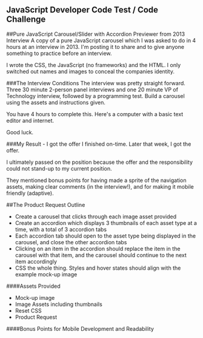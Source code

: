 ## JavaScript Developer Code Test / Code Challenge 

##Pure JavaScript Carousel/Slider with Accordion Previewer from 2013 Interview
A copy of a pure JavaScript carousel which I was asked to do in 4 hours at an interview in 2013. I'm posting it to share and to give anyone something to practice before an interview.

I wrote the CSS, the JavaScript (no frameworks) and the HTML. I only switched out names and images to conceal the companies identity.

###The Interview Conditions
The interview was pretty straight forward. Three 30 minute 2-person panel interviews and one 20 minute VP of Technology interview, followed by a programming test. Build a carousel using the assets and instructions given.

You have 4 hours to complete this. Here's a computer with a basic text editor and internet.

Good luck.

###My Result - I got the offer
I finished on-time. Later that week, I got the offer.

I ultimately passed on the position because the offer and the responsibility could not stand-up to my current position.

They mentioned bonus points for having made a sprite of the navigation assets, making clear comments (in the interview!), and for making it mobile friendly (adaptive).

##The Product Request Outline
 * Create a carousel that clicks through each image asset provided
 * Create an accordion which displays 3 thumbnails of each asset type at a time, with a total of 3 accordion tabs
 * Each accordion tab should open to the asset type being displayed in the carousel, and close the other accordion tabs
 * Clicking on an item in the accordion should replace the item in the carousel with that item, and the carousel should continue to the next item accordingly
 * CSS the whole thing. Styles and hover states should align with the example mock-up image

####Assets Provided
 * Mock-up image
 * Image Assets including thumbnails
 * Reset CSS
 * Product Request

####Bonus Points for Mobile Development and Readability
